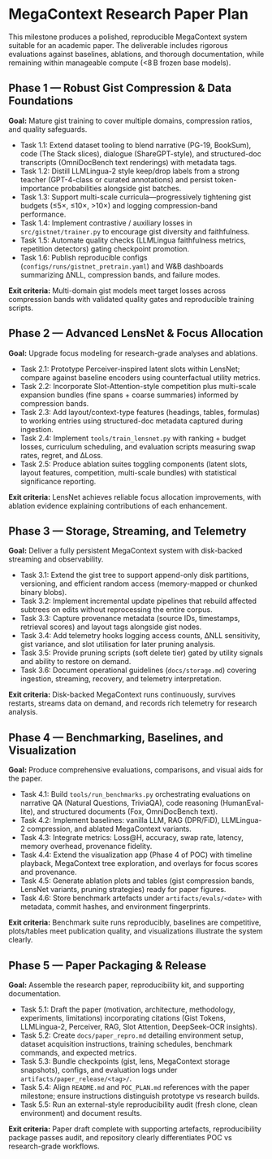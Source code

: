 # MegaContext Research Paper Plan

This milestone produces a polished, reproducible MegaContext system suitable for an academic paper. The deliverable includes rigorous evaluations against baselines, ablations, and thorough documentation, while remaining within manageable compute (<8 B frozen base models).

## Phase 1 — Robust Gist Compression & Data Foundations
**Goal:** Mature gist training to cover multiple domains, compression ratios, and quality safeguards.
- Task 1.1: Extend dataset tooling to blend narrative (PG-19, BookSum), code (The Stack slices), dialogue (ShareGPT-style), and structured-doc transcripts (OmniDocBench text renderings) with metadata tags.
- Task 1.2: Distill LLMLingua-2 style keep/drop labels from a strong teacher (GPT-4-class or curated annotations) and persist token-importance probabilities alongside gist batches.
- Task 1.3: Support multi-scale curricula—progressively tightening gist budgets (≤5×, ≤10×, >10×) and logging compression-band performance.
- Task 1.4: Implement contrastive / auxiliary losses in `src/gistnet/trainer.py` to encourage gist diversity and faithfulness.
- Task 1.5: Automate quality checks (LLMLingua faithfulness metrics, repetition detectors) gating checkpoint promotion.
- Task 1.6: Publish reproducible configs (`configs/runs/gistnet_pretrain.yaml`) and W&B dashboards summarizing ΔNLL, compression bands, and failure modes.

**Exit criteria:** Multi-domain gist models meet target losses across compression bands with validated quality gates and reproducible training scripts.

## Phase 2 — Advanced LensNet & Focus Allocation
**Goal:** Upgrade focus modeling for research-grade analyses and ablations.
- Task 2.1: Prototype Perceiver-inspired latent slots within LensNet; compare against baseline encoders using counterfactual utility metrics.
- Task 2.2: Incorporate Slot-Attention-style competition plus multi-scale expansion bundles (fine spans + coarse summaries) informed by compression bands.
- Task 2.3: Add layout/context-type features (headings, tables, formulas) to working entries using structured-doc metadata captured during ingestion.
- Task 2.4: Implement `tools/train_lensnet.py` with ranking + budget losses, curriculum scheduling, and evaluation scripts measuring swap rates, regret, and ΔLoss.
- Task 2.5: Produce ablation suites toggling components (latent slots, layout features, competition, multi-scale bundles) with statistical significance reporting.

**Exit criteria:** LensNet achieves reliable focus allocation improvements, with ablation evidence explaining contributions of each enhancement.

## Phase 3 — Storage, Streaming, and Telemetry
**Goal:** Deliver a fully persistent MegaContext system with disk-backed streaming and observability.
- Task 3.1: Extend the gist tree to support append-only disk partitions, versioning, and efficient random access (memory-mapped or chunked binary blobs).
- Task 3.2: Implement incremental update pipelines that rebuild affected subtrees on edits without reprocessing the entire corpus.
- Task 3.3: Capture provenance metadata (source IDs, timestamps, retrieval scores) and layout tags alongside gist nodes.
- Task 3.4: Add telemetry hooks logging access counts, ΔNLL sensitivity, gist variance, and slot utilisation for later pruning analysis.
- Task 3.5: Provide pruning scripts (soft delete tier) gated by utility signals and ability to restore on demand.
- Task 3.6: Document operational guidelines (`docs/storage.md`) covering ingestion, streaming, recovery, and telemetry interpretation.

**Exit criteria:** Disk-backed MegaContext runs continuously, survives restarts, streams data on demand, and records rich telemetry for research analysis.

## Phase 4 — Benchmarking, Baselines, and Visualization
**Goal:** Produce comprehensive evaluations, comparisons, and visual aids for the paper.
- Task 4.1: Build `tools/run_benchmarks.py` orchestrating evaluations on narrative QA (Natural Questions, TriviaQA), code reasoning (HumanEval-lite), and structured documents (Fox, OmniDocBench text).
- Task 4.2: Implement baselines: vanilla LLM, RAG (DPR/FiD), LLMLingua-2 compression, and ablated MegaContext variants.
- Task 4.3: Integrate metrics: Loss@H, accuracy, swap rate, latency, memory overhead, provenance fidelity.
- Task 4.4: Extend the visualization app (Phase 4 of POC) with timeline playback, MegaContext tree exploration, and overlays for focus scores and provenance.
- Task 4.5: Generate ablation plots and tables (gist compression bands, LensNet variants, pruning strategies) ready for paper figures.
- Task 4.6: Store benchmark artefacts under `artifacts/evals/<date>` with metadata, commit hashes, and environment fingerprints.

**Exit criteria:** Benchmark suite runs reproducibly, baselines are competitive, plots/tables meet publication quality, and visualizations illustrate the system clearly.

## Phase 5 — Paper Packaging & Release
**Goal:** Assemble the research paper, reproducibility kit, and supporting documentation.
- Task 5.1: Draft the paper (motivation, architecture, methodology, experiments, limitations) incorporating citations (Gist Tokens, LLMLingua-2, Perceiver, RAG, Slot Attention, DeepSeek-OCR insights).
- Task 5.2: Create `docs/paper_repro.md` detailing environment setup, dataset acquisition instructions, training schedules, benchmark commands, and expected metrics.
- Task 5.3: Bundle checkpoints (gist, lens, MegaContext storage snapshots), configs, and evaluation logs under `artifacts/paper_release/<tag>/`.
- Task 5.4: Align `README.md` and `POC_PLAN.md` references with the paper milestone; ensure instructions distinguish prototype vs research builds.
- Task 5.5: Run an external-style reproducibility audit (fresh clone, clean environment) and document results.

**Exit criteria:** Paper draft complete with supporting artefacts, reproducibility package passes audit, and repository clearly differentiates POC vs research-grade workflows.
